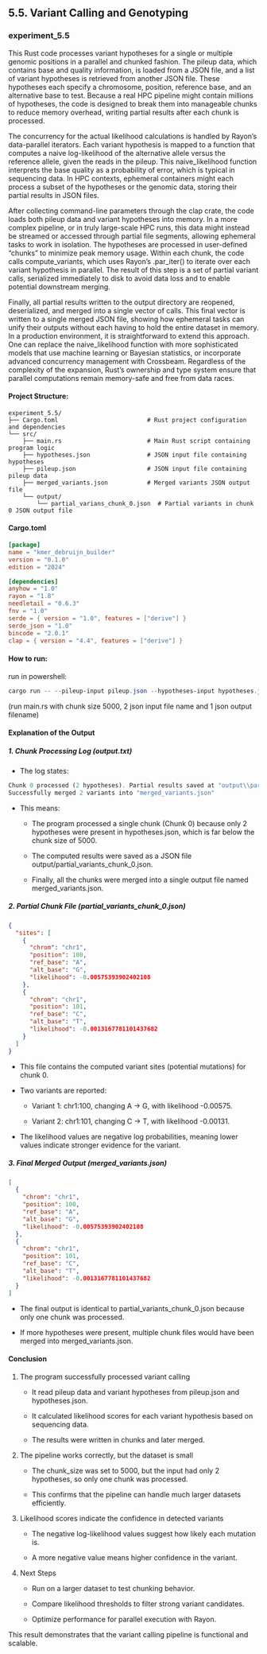 ## 5.5. Variant Calling and Genotyping

### experiment_5.5

This Rust code processes variant hypotheses for a single or multiple genomic positions in a parallel and chunked fashion. The pileup data, which contains base and quality information, is loaded from a JSON file, and a list of variant hypotheses is retrieved from another JSON file. These hypotheses each specify a chromosome, position, reference base, and an alternative base to test. Because a real HPC pipeline might contain millions of hypotheses, the code is designed to break them into manageable chunks to reduce memory overhead, writing partial results after each chunk is processed.

The concurrency for the actual likelihood calculations is handled by Rayon’s data-parallel iterators. Each variant hypothesis is mapped to a function that computes a naive log-likelihood of the alternative allele versus the reference allele, given the reads in the pileup. This naive_likelihood function interprets the base quality as a probability of error, which is typical in sequencing data. In HPC contexts, ephemeral containers might each process a subset of the hypotheses or the genomic data, storing their partial results in JSON files.

After collecting command-line parameters through the clap crate, the code loads both pileup data and variant hypotheses into memory. In a more complex pipeline, or in truly large-scale HPC runs, this data might instead be streamed or accessed through partial file segments, allowing ephemeral tasks to work in isolation. The hypotheses are processed in user-defined “chunks” to minimize peak memory usage. Within each chunk, the code calls compute_variants, which uses Rayon’s .par_iter() to iterate over each variant hypothesis in parallel. The result of this step is a set of partial variant calls, serialized immediately to disk to avoid data loss and to enable potential downstream merging.

Finally, all partial results written to the output directory are reopened, deserialized, and merged into a single vector of calls. This final vector is written to a single merged JSON file, showing how ephemeral tasks can unify their outputs without each having to hold the entire dataset in memory. In a production environment, it is straightforward to extend this approach. One can replace the naive_likelihood function with more sophisticated models that use machine learning or Bayesian statistics, or incorporate advanced concurrency management with Crossbeam. Regardless of the complexity of the expansion, Rust’s ownership and type system ensure that parallel computations remain memory-safe and free from data races.

#### Project Structure:

```plaintext
experiment_5.5/
├── Cargo.toml                         # Rust project configuration and dependencies
└── src/
    ├── main.rs                        # Main Rust script containing program logic
    ├── hypotheses.json                # JSON input file containing hypotheses
    ├── pileup.json                    # JSON input file containing pileup data
    ├── merged_variants.json           # Merged variants JSON output file
    └── output/
        └── partial_varians_chunk_0.json  # Partial variants in chunk 0 JSON output file
```

#### Cargo.toml

```toml
[package]
name = "kmer_debruijn_builder"
version = "0.1.0"
edition = "2024"

[dependencies]
anyhow = "1.0"
rayon = "1.8"
needletail = "0.6.3"
fnv = "1.0"
serde = { version = "1.0", features = ["derive"] }
serde_json = "1.0"
bincode = "2.0.1"
clap = { version = "4.4", features = ["derive"] }
```

#### How to run:

run in powershell:

```powershell
cargo run -- --pileup-input pileup.json --hypotheses-input hypotheses.json --chunk-size 5000 --output-dir output --merged-output merged_variants.json | tee output.txt
```

(run main.rs with chunk size 5000, 2 json input file name and 1 json output filename)
  

#### Explanation of the Output

##### 1. Chunk Processing Log (output.txt)

* The log states:

```rust
Chunk 0 processed (2 hypotheses). Partial results saved at "output\\partial_variants_chunk_0.json"
Successfully merged 2 variants into "merged_variants.json"
```

* This means:

  * The program processed a single chunk (Chunk 0) because only 2 hypotheses were present in hypotheses.json, which is far below the chunk size of 5000.

  * The computed results were saved as a JSON file output/partial_variants_chunk_0.json.

  * Finally, all the chunks were merged into a single output file named merged_variants.json.

##### 2. Partial Chunk File (partial_variants_chunk_0.json)

```json
{
  "sites": [
    {
      "chrom": "chr1",
      "position": 100,
      "ref_base": "A",
      "alt_base": "G",
      "likelihood": -0.00575393902402108
    },
    {
      "chrom": "chr1",
      "position": 101,
      "ref_base": "C",
      "alt_base": "T",
      "likelihood": -0.0013167781101437682
    }
  ]
}
```

* This file contains the computed variant sites (potential mutations) for chunk 0.

* Two variants are reported:

  * Variant 1: chr1:100, changing A → G, with likelihood -0.00575.

  * Variant 2: chr1:101, changing C → T, with likelihood -0.00131.

* The likelihood values are negative log probabilities, meaning lower values indicate stronger evidence for the variant.

##### 3. Final Merged Output (merged_variants.json)

```json
[
  {
    "chrom": "chr1",
    "position": 100,
    "ref_base": "A",
    "alt_base": "G",
    "likelihood": -0.00575393902402108
  },
  {
    "chrom": "chr1",
    "position": 101,
    "ref_base": "C",
    "alt_base": "T",
    "likelihood": -0.0013167781101437682
  }
]
```

* The final output is identical to partial_variants_chunk_0.json because only one chunk was processed.

* If more hypotheses were present, multiple chunk files would have been merged into merged_variants.json.

#### Conclusion
1. The program successfully processed variant calling

    * It read pileup data and variant hypotheses from pileup.json and hypotheses.json.

    * It calculated likelihood scores for each variant hypothesis based on sequencing data.

    * The results were written in chunks and later merged.

2. The pipeline works correctly, but the dataset is small

    * The chunk_size was set to 5000, but the input had only 2 hypotheses, so only one chunk was processed.

    * This confirms that the pipeline can handle much larger datasets efficiently.

3. Likelihood scores indicate the confidence in detected variants

    * The negative log-likelihood values suggest how likely each mutation is.

    * A more negative value means higher confidence in the variant.

4. Next Steps

    * Run on a larger dataset to test chunking behavior.

    * Compare likelihood thresholds to filter strong variant candidates.

    * Optimize performance for parallel execution with Rayon.

This result demonstrates that the variant calling pipeline is functional and scalable. 
